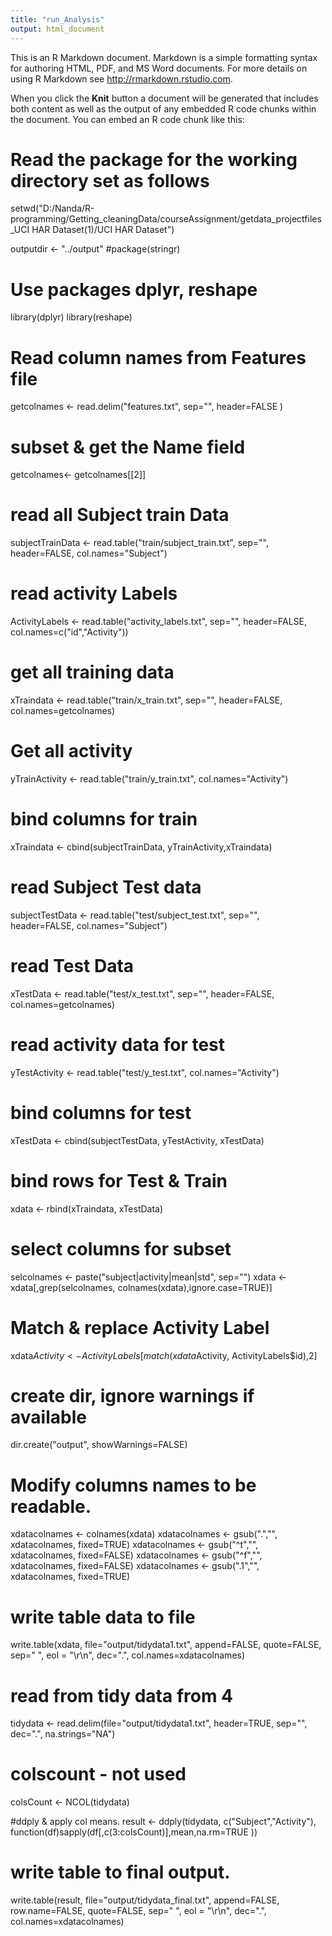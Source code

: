 ```yaml
---
title: "run_Analysis"
output: html_document
---
```


This is an R Markdown document. Markdown is a simple formatting syntax for authoring HTML, PDF, and MS Word documents. For more details on using R Markdown see <http://rmarkdown.rstudio.com>.

When you click the **Knit** button a document will be generated that includes both content as well as the output of any embedded R code chunks within the document. You can embed an R code chunk like this:
# Read the package for the working directory set as follows
setwd("D:/Nanda/R-programming/Getting_cleaningData/courseAssignment/getdata_projectfiles_UCI HAR Dataset(1)/UCI HAR Dataset")

outputdir <- "../output"
#package(stringr)
# Use packages dplyr, reshape
library(dplyr)
library(reshape)
# Read column names from Features file
getcolnames <- read.delim("features.txt", sep="", header=FALSE )
# subset & get the Name field
getcolnames<- getcolnames[[2]]

# read all Subject train Data
subjectTrainData <- read.table("train/subject_train.txt", sep="", header=FALSE, col.names="Subject")
# read activity Labels
ActivityLabels <- read.table("activity_labels.txt", sep="", header=FALSE, col.names=c("id","Activity"))
# get all training data
xTraindata <- read.table("train/x_train.txt", sep="", header=FALSE, col.names=getcolnames)
# Get all activity
yTrainActivity <- read.table("train/y_train.txt", col.names="Activity")
# bind columns for train
xTraindata <- cbind(subjectTrainData, yTrainActivity,xTraindata)
# read Subject Test data
subjectTestData <- read.table("test/subject_test.txt", sep="", header=FALSE, col.names="Subject")
# read Test Data
xTestData <- read.table("test/x_test.txt", sep="", header=FALSE, col.names=getcolnames)
# read activity data for test
yTestActivity <- read.table("test/y_test.txt", col.names="Activity")
# bind columns for test
xTestData <- cbind(subjectTestData, yTestActivity, xTestData)
# bind rows for Test & Train
xdata <- rbind(xTraindata, xTestData)
# select columns for subset
selcolnames <- paste("subject|activity|mean|std", sep="")
xdata <- xdata[,grep(selcolnames, colnames(xdata),ignore.case=TRUE)]
# Match & replace Activity Label
xdata$Activity<-ActivityLabels[match(xdata$Activity, ActivityLabels$id),2]
# create dir, ignore warnings if available
dir.create("output", showWarnings=FALSE)
# Modify columns names to be readable.
xdatacolnames <- colnames(xdata)
xdatacolnames <- gsub(".","", xdatacolnames, fixed=TRUE)
xdatacolnames <- gsub("^t","", xdatacolnames, fixed=FALSE)
xdatacolnames <- gsub("^f","", xdatacolnames, fixed=FALSE)
xdatacolnames <- gsub(".1","", xdatacolnames, fixed=TRUE)
# write table data to file 
write.table(xdata, file="output/tidydata1.txt", append=FALSE, 
            quote=FALSE, sep=" ", eol = "\r\n", dec=".", col.names=xdatacolnames)

# read from tidy data from 4
tidydata <- read.delim(file="output/tidydata1.txt", header=TRUE,  sep="", dec=".",
                       na.strings="NA")
# colscount - not used
colsCount <- NCOL(tidydata)

#ddply & apply col means.
result <- ddply(tidydata, c("Subject","Activity"), function(df)sapply(df[,c(3:colsCount)],mean,na.rm=TRUE ))

# write table to final output.
write.table(result, file="output/tidydata_final.txt", append=FALSE, row.name=FALSE,
            quote=FALSE, sep=" ", eol = "\r\n", dec=".", col.names=xdatacolnames)
